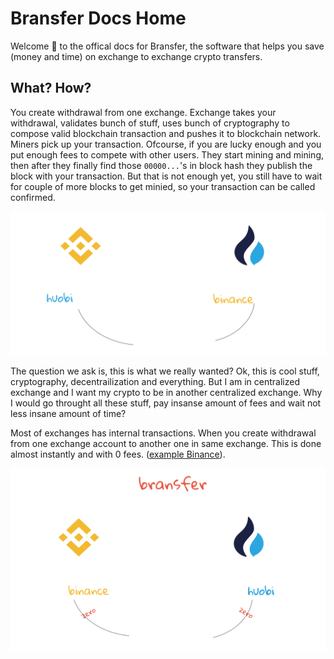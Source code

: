 # Bransfer Docs Home

Welcome 👋 to the offical docs for Bransfer, the software that helps you save (money and time) on exchange to exchange crypto transfers.

## What? How?

You create withdrawal from one exchange. Exchange takes your withdrawal, validates bunch of stuff, uses bunch of cryptography to compose valid blockchain transaction and pushes it to blockchain network. Miners pick up your transaction. Ofcourse, if you are lucky enough and you put enough fees to compete with other users. They start mining and mining, then after they finally find those `00000...`'s in block hash they publish the block with your transaction. But that is not enough yet, you still have to wait for couple of more blocks to get minied, so your transaction can be called confirmed. 

![Standard withdrawal](/assets/standard_withdrawal.png)

The question we ask is, this is what we really wanted? Ok, this is cool stuff, cryptography, decentrailization and everything. But I am in centralized exchange and I want my crypto to be in another centralized exchange. Why I would go throught all these stuff, pay insanse amount of fees and wait not less insane amount of time?

Most of exchanges has internal transactions. When you create withdrawal from one exchange account to another one in same exchange. This is done almost instantly and with 0 fees. ([example Binance](https://www.binance.com/en/support/articles/360037037312-How-to-Make-Internal-Transfer-within-Binance)). 

![Bransfer withdrawal](/assets/bransfer_withdrawal.png)

